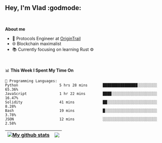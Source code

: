 ## Hey, I'm Vlad :godmode:

<br/>

**About me**
- 💼 Protocols Engineer at [OriginTrail](https://github.com/OriginTrail)
- 🌐 Blockchain maximalist
- 📚 Currently focusing on learning Rust :gear:

<br/>

<!--START_SECTION:waka-->
📊 **This Week I Spent My Time On** 

```text
💬 Programming Languages: 
Python                   5 hrs 28 mins       ████████████████░░░░░░░░░   65.36% 
JavaScript               1 hr 22 mins        ████░░░░░░░░░░░░░░░░░░░░░   16.47% 
Solidity                 41 mins             ██░░░░░░░░░░░░░░░░░░░░░░░   8.28% 
Bash                     19 mins             █░░░░░░░░░░░░░░░░░░░░░░░░   3.78% 
JSON                     12 mins             ░░░░░░░░░░░░░░░░░░░░░░░░░   2.58%

```


<!--END_SECTION:waka-->


| <a href="https://github.com/anuraghazra/github-readme-stats"><img align="center" src="https://github-readme-stats.vercel.app/api?username=u-hubar&show_icons=true&include_all_commits=true&theme=dark&hide_border=true" alt="My github stats" /></a> | <a href="https://github.com/anuraghazra/github-readme-stats"><img align="center" src="https://github-readme-stats.vercel.app/api/top-langs/?username=u-hubar&layout=compact&theme=dark&hide_border=true" /></a> |
| ------------- | ------------- |
